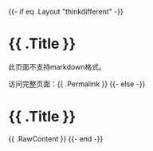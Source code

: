 {{- if eq .Layout "thinkdifferent" -}}

# {{ .Title }}

此页面不支持markdown格式。

访问完整页面：{{ .Permalink }}
{{- else -}}

# {{ .Title }}

{{ .RawContent }}
{{- end -}} 